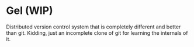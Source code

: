 # Gel (WIP)

Distributed version control system that is completely different and better than git. Kidding, just an incomplete clone of git for learning the internals of it.

